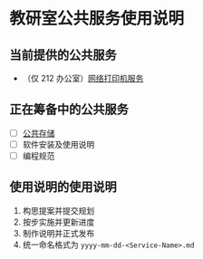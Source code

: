 # 教研室公共服务使用说明

## 当前提供的公共服务

* （仅 212 办公室）[网络打印机服务](inuse/2020-05-23-Printer-DMZ.md)

## 正在筹备中的公共服务

* [ ] [公共存储](proposals/2020-03-02-Shared-Storage.md)
* [ ] 软件安装及使用说明
* [ ] 编程规范

## 使用说明的使用说明

1. 构思提案并提交规划
2. 按步实施并更新进度
3. 制作说明并正式发布
4. 统一命名格式为 `yyyy-mm-dd-<Service-Name>.md`
